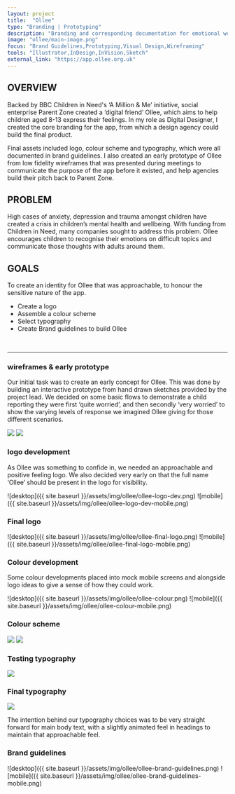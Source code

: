 ```yaml
---
layout: project
title:  "Ollee"
type: "Branding | Prototyping"
description: "Branding and corresponding documentation for emotional wellbeing app for children."
image: "ollee/main-image.png"
focus: "Brand Guidelines,Prototyping,Visual Design,Wireframing"
tools: "Illustrator,InDesign,InVision,Sketch"
external_link: "https://app.ollee.org.uk"
---
```


## OVERVIEW

Backed by BBC Children in Need's ‘A Million & Me’ initiative, social enterprise Parent Zone created a ‘digital friend’ Ollee, which aims to help children aged 8-13 express their feelings. In my role as Digital Designer, I created the core branding for the app, from which a design agency could build the final product.

Final assets included logo, colour scheme and typography, which were all documented in brand guidelines. I also created an early prototype of Ollee from low fidelity wireframes that was presented during meetings to communicate the purpose of the app before it existed, and help agencies build their pitch back to Parent Zone.

## PROBLEM

High cases of anxiety, depression and trauma amongst children have created a crisis in children’s mental health and wellbeing. With funding from Children in Need, many companies sought to address this problem. Ollee encourages children to recognise their emotions on difficult topics and communicate those thoughts with adults around them.

## GOALS
To create an identity for Ollee that was approachable, to honour the sensitive nature of the app.
- Create a logo
- Assemble a colour scheme
- Select typography
- Create Brand guidelines to build Ollee

<br>

---

### wireframes & early prototype
Our initial task was to create an early concept for Ollee. This was done by building an interactive prototype from hand drawn sketches provided by the project lead. We decided on some basic flows to demonstrate a child reporting they were first ‘quite worried’, and then secondly ‘very worried’ to show the varying levels of response we imagined Ollee giving for those different scenarios.

<div class="row two-image">
    <img src="{{ site.baseurl }}/assets/img/ollee/ollee-wireframe-1.png">
    <img src="{{ site.baseurl }}/assets/img/ollee/ollee-wireframe-2.png">
</div>

### logo development
As Ollee was something to confide in, we needed an approachable and positive feeling logo. We also decided very early on that the full name ‘Ollee’ should be present in the logo for visibility.

![desktop]({{ site.baseurl }}/assets/img/ollee/ollee-logo-dev.png)
![mobile]({{ site.baseurl }}/assets/img/ollee/ollee-logo-dev-mobile.png)

### Final logo
![desktop]({{ site.baseurl }}/assets/img/ollee/ollee-final-logo.png)
![mobile]({{ site.baseurl }}/assets/img/ollee/ollee-final-logo-mobile.png)

### Colour development
Some colour developments placed into mock mobile screens and alongside logo ideas to give a sense of how they could work.

![desktop]({{ site.baseurl }}/assets/img/ollee/ollee-colour.png)
![mobile]({{ site.baseurl }}/assets/img/ollee/ollee-colour-mobile.png)

### Colour scheme
<div class="row two-image">
    <img src="{{ site.baseurl }}/assets/img/ollee/ollee-colour-scheme-1.png">
    <img src="{{ site.baseurl }}/assets/img/ollee/ollee-colour-scheme-2.png">
</div>


<div class="row two-image mb8">
    <div>
        <h3>Testing typography</h3>
        <img src="{{ site.baseurl }}/assets/img/ollee/ollee-typography-1.png">
    </div>
    <div>
        <h3>Final typography</h3>
        <img src="{{ site.baseurl }}/assets/img/ollee/ollee-typography-2.png">
    </div>
</div>

The intention behind our typography choices was to be very straight forward for main body text, with a slightly animated feel in headings to maintain that approachable feel.

### Brand guidelines
![desktop]({{ site.baseurl }}/assets/img/ollee/ollee-brand-guidelines.png)
![mobile]({{ site.baseurl }}/assets/img/ollee/ollee-brand-guidelines-mobile.png)